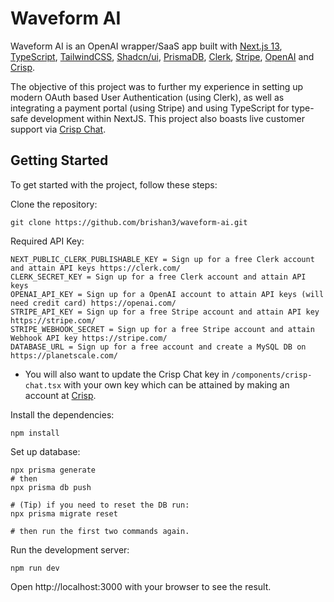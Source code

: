 # Waveform AI

Waveform AI is an OpenAI wrapper/SaaS app built with [Next.js 13](https://nextjs.org/), [TypeScript](https://www.typescriptlang.org/), [TailwindCSS](https://tailwindui.com/), [Shadcn/ui](https://ui.shadcn.com/), [PrismaDB](https://www.prisma.io/), [Clerk](https://clerk.com/), [Stripe](https://stripe.com/), [OpenAI](https://openai.com/) and [Crisp](https://crisp.chat/).

The objective of this project was to further my experience in setting up modern OAuth based User Authentication (using Clerk), as well as integrating a payment portal (using Stripe) and using TypeScript for type-safe development within NextJS. This project also boasts live customer support via [Crisp Chat](https://crisp.chat/).

## Getting Started

To get started with the project, follow these steps:

Clone the repository:

```console
git clone https://github.com/brishan3/waveform-ai.git
```

Required API Key:

```console
NEXT_PUBLIC_CLERK_PUBLISHABLE_KEY = Sign up for a free Clerk account and attain API keys https://clerk.com/
CLERK_SECRET_KEY = Sign up for a free Clerk account and attain API keys
OPENAI_API_KEY = Sign up for a OpenAI account to attain API keys (will need credit card) https://openai.com/
STRIPE_API_KEY = Sign up for a free Stripe account and attain API key https://stripe.com/
STRIPE_WEBHOOK_SECRET = Sign up for a free Stripe account and attain Webhook API key https://stripe.com/
DATABASE_URL = Sign up for a free account and create a MySQL DB on https://planetscale.com/ 
```

* You will also want to update the Crisp Chat key in `/components/crisp-chat.tsx` with your own key which can be attained by making an account at [Crisp](https://crisp.chat/).

Install the dependencies:

```console
npm install
```

Set up database:

```console
npx prisma generate
# then
npx prisma db push

# (Tip) if you need to reset the DB run:
npx prisma migrate reset

# then run the first two commands again.
```

Run the development server:

```console
npm run dev
```

Open http://localhost:3000 with your browser to see the result.
